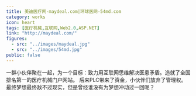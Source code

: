 ```yaml
---
title: 美迪医疗网-maydeal.com|环球医网-54md.com
category: works
icon: heart
tags: [医疗机械,互联网,Web2.0,ASP.NET]
link: "http://maydeal.com/"
figures:
  - src: "../images/maydeal.jpg"
  - src: "../images/54md.jpg"
public: false
---
```


一群小伙伴聚在一起，为一个目标：致力用互联网思维解决医患矛盾。造就了全国排名第一的医疗机械门户网站。
后来PLC带来了资金，小伙伴们放弃了管理权。最终梦想最终敌不过现实，但是曾经谁没有为梦想冲动过一回呢？